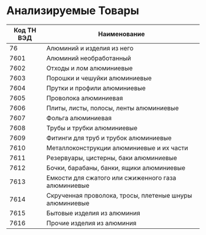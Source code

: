 # Анализируемые Товары

| Код ТН ВЭД | Наименование                                            |
| ---------- | ------------------------------------------------------- |
| 76         | Алюминий и изделия из него                              |
| 7601       | Алюминий необработанный                                 |
| 7602       | Отходы и лом алюминиевые                                |
| 7603       | Порошки и чешуйки алюминиевые                           |
| 7604       | Прутки и профили алюминиевые                            |
| 7605       | Проволока алюминиевая                                   |
| 7606       | Плиты, листы, полосы, ленты алюминиевые                 |
| 7607       | Фольга алюминиевая                                      |
| 7608       | Трубы и трубки алюминиевые                              |
| 7609       | Фитинги для труб и трубок алюминиевые                   |
| 7610       | Металлоконструкции алюминиевые и их части               |
| 7611       | Резервуары, цистерны, баки алюминиевые                  |
| 7612       | Бочки, барабаны, банки, ящики алюминиевые               |
| 7613       | Емкости для сжатого или сжиженного газа алюминиевые     |
| 7614       | Скрученная проволока, тросы, плетеные шнуры алюминиевые |
| 7615       | Бытовые изделия из алюминия                             |
| 7616       | Прочие изделия из алюминия                              |
